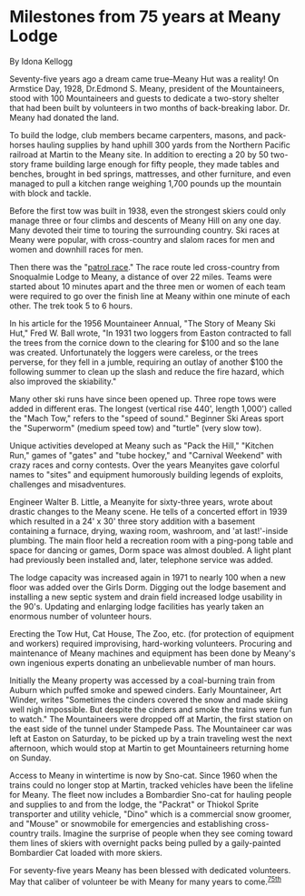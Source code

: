 # Milestones from 75 years at Meany Lodge

By Idona Kellogg

Seventy-five years ago a dream came true–Meany Hut was a reality! On Armstice Day, 1928, Dr.Edmond S. Meany, president of the Mountaineers, stood with
100 Mountaineers and guests to dedicate a two-story shelter that had been built by volunteers in two months of back-breaking labor. Dr. Meany had donated the land.

To build the lodge, club members became carpenters, masons, and pack-horses hauling supplies by hand uphill 300 yards from the Northern Pacific railroad at Martin to the Meany site. In addition to erecting a 20 by 50 two-story frame building large enough for fifty people, they made tables and benches, brought in bed springs, mattresses, and other furniture, and even managed to pull a kitchen range weighing 1,700 pounds up the mountain with block and tackle.

Before the first tow was built in 1938, even the strongest skiers could only
manage three or four climbs and descents of Meany Hill on any one day. Many devoted their time to touring the surrounding country. Ski races at Meany were popular, with cross-country and slalom races for men and women and downhill races for men.

Then there was the "[patrol race](/Event/Patrol-Race)." The race route led cross-country from Snoqualmie Lodge to Meany, a distance of over 22 miles. Teams were started about 10 minutes apart and the three men or women of each team were required to go over the finish line at Meany within one minute of each other. The trek took 5 to 6 hours.

In his article for the 1956 Mountaineer Annual, "The Story of Meany Ski Hut," Fred W. Ball wrote, "In 1931 two loggers from Easton contracted to fall the trees from the cornice down to the clearing for $100 and so the lane was created. Unfortunately the loggers were careless, or the trees perverse, for they fell in a jumble, requiring an outlay of another $100 the following summer to clean up the slash and reduce the fire hazard, which also improved the skiability."

Many other ski runs have since been opened up. Three rope tows were added in different eras. The longest (vertical rise 440', length 1,000') called the "Mach Tow," refers to the "speed of sound." Beginner Ski Areas sport the "Superworm" (medium speed tow) and "turtle" (very slow tow).

Unique activities developed at Meany such as "Pack the Hill," "Kitchen Run,"
games of "gates" and "tube hockey," and "Carnival Weekend" with crazy races and corny contests. Over the years Meanyites gave colorful names to "sites" and equipment humorously building legends of exploits, challenges and misadventures.

Engineer Walter B. Little, a Meanyite for sixty-three years, wrote about drastic changes to the Meany scene. He tells of a concerted effort in 1939 which resulted in a 24' x 30' three story addition with a basement containing a furnace, drying, waxing room, washroom, and 'at last!'-inside plumbing. The main floor held a recreation room with a ping-pong table and space for dancing or games, Dorm space was almost doubled. A light plant had previously been installed and, later, telephone service was added.

The lodge capacity was increased again in 1971 to nearly 100 when a new floor was added over the Girls Dorm. Digging out the lodge basement and installing a new septic system and drain field increased lodge usability in the 90's. Updating and enlarging lodge facilities has yearly taken an enormous number of volunteer hours.

Erecting the Tow Hut, Cat House, The Zoo, etc. (for protection of equipment and
workers) required improvising, hard-working volunteers. Procuring and maintenance of Meany machines and equipment has been done by Meany's own ingenious experts donating an unbelievable number of man hours.

Initially the Meany property was accessed by a coal-burning train from Auburn which puffed smoke and spewed cinders. Early Mountaineer, Art Winder, writes
"Sometimes the cinders covered the snow and made skiing well nigh impossible. But despite the cinders and smoke the trains were fun to watch." The Mountaineers were dropped off at Martin, the first station on the east side of the tunnel under Stampede Pass. The Mountaineer car was left at Easton on Saturday, to be picked up by a train traveling west the next afternoon, which would stop at Martin to get Mountaineers returning home on Sunday.

Access to Meany in wintertime is now by Sno-cat. Since 1960 when the trains could no longer stop at Martin, tracked vehicles have been the lifeline for Meany. The fleet now includes a Bombardier Sno-cat for hauling people and supplies to and from the lodge, the "Packrat" or Thiokol Sprite transporter and utility vehicle, "Dino" which is a commercial snow groomer, and "Mouse" or snowmobile for emergencies and establishing cross-country trails.
Imagine the surprise of people when they see coming toward them lines of skiers with overnight packs being pulled by a gaily-painted Bombardier Cat loaded with more skiers.

For seventy-five years Meany has been blessed with dedicated volunteers. May
that caliber of volunteer be with Meany for many years to come.<sup>[75th][]</sup>

[75th]: /Anniversary#75th

